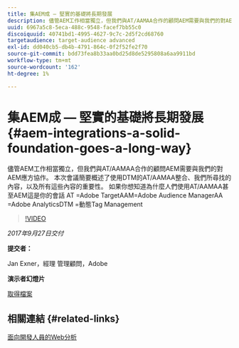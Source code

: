 ```yaml
---
title: 集AEM成 — 堅實的基礎將長期發展
description: 儘管AEM工作相當獨立，但我們與AT/AAMAA合作的顧問AEM需要與我們的對AEM應方協作。 本次會議簡要概述了使用DTM的AT/AAMAA整合、我們所尋找的內容，以及所有這些內容的重要性。
uuid: 6967a5c8-5eca-488c-9548-facef7bb55c0
discoiquuid: 40741bd1-4995-4627-9c7c-2d5f2cd68760
targetaudience: target-audience advanced
exl-id: dd040cb5-db4b-4791-864c-0f2f52fe2f70
source-git-commit: bdd73fea8b33aa0bd25d8de5295808a6aa9911bd
workflow-type: tm+mt
source-wordcount: '162'
ht-degree: 1%

---
```


# 集AEM成 — 堅實的基礎將長期發展{#aem-integrations-a-solid-foundation-goes-a-long-way}

儘管AEM工作相當獨立，但我們與AT/AAMAA合作的顧問AEM需要與我們的對AEM應方協作。 本次會議簡要概述了使用DTM的AT/AAMAA整合、我們所尋找的內容，以及所有這些內容的重要性。 如果你想知道為什麼人們使用AT/AAMAA甚至AEM這是你的會話   AT =Adobe TargetAAM=Adobe Audience ManagerAA =Adobe AnalyticsDTM =動態Tag Management

>[!VIDEO](https://video.tv.adobe.com/v/19833/?quality=9)

*2017年9月27日交付*

**提交者：**

Jan Exner，經理 管理顧問，Adobe

**演示者幻燈片**

[取得檔案](assets/170927-aem-gems-integrations.pdf)

## 相關連結 {#related-links}

[面向開發人員的Web分析](https://webanalyticsfordevelopers.com/)

<!--
[Get back to the Overview](https://helpx.adobe.com/experience-manager/kt/eseminars/gems/aem-index.html)
-->

